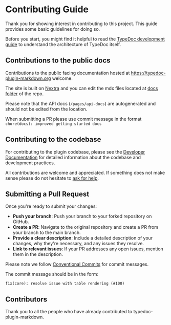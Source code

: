 # Contributing Guide

Thank you for showing interest in contributing to this project. This guide provides some basic guidelines for doing so.

Before you start, you might find it helpful to read the [TypeDoc development guide](https://typedoc.org/guides/development/) to understand the architecture of TypeDoc itself.

## Contributions to the public docs

Contributions to the public facing documentation hosted at https://typedoc-plugin-markdown.org welcome.

The site is built on [Nextra](https://nextra.site/docs) and you can edit the mdx files located at [docs folder](https://github.com/typedoc2md/typedoc-plugin-markdown/tree/main/docs) of the repo.

Please note that the API docs (`/pages/api-docs`) are autogenerated and should not be edited from the location.

When submitting a PR please use commit message in the format `chore(docs): improved getting started docs`

## Contributing to the codebase

For contributing to the plugin codebase, please see the [Developer Documentation](./developer-docs/README.md) for detailed information about the codebase and development practices.

All contributions are welcome and appreciated. If something does not make sense please do not hesitate to [ask for help](/discussions/categories/help).

## Submitting a Pull Request

Once you're ready to submit your changes:

* **Push your branch**: Push your branch to your forked repository on GitHub.
* **Create a PR**: Navigate to the original repository and create a PR from your branch to the main branch.
* **Provide a clear description**: Include a detailed description of your changes, why they're necessary, and any issues they resolve.
* **Link to relevant issues**: If your PR addresses any open issues, mention them in the description.

Please note we follow [Conventional Commits](https://www.conventionalcommits.org/en/v1.0.0/) for commit messages.

The commit message should be in the form:

`fix(core): resolve issue with table rendering (#100)`

## Contributors

Thank you to all the people who have already contributed to typedoc-plugin-markdown.
